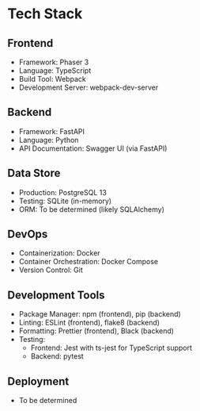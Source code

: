 # Tech Stack

## Frontend
- Framework: Phaser 3
- Language: TypeScript
- Build Tool: Webpack
- Development Server: webpack-dev-server

## Backend
- Framework: FastAPI
- Language: Python
- API Documentation: Swagger UI (via FastAPI)

## Data Store
- Production: PostgreSQL 13
- Testing: SQLite (in-memory)
- ORM: To be determined (likely SQLAlchemy)

## DevOps
- Containerization: Docker
- Container Orchestration: Docker Compose
- Version Control: Git

## Development Tools
- Package Manager: npm (frontend), pip (backend)
- Linting: ESLint (frontend), flake8 (backend)
- Formatting: Prettier (frontend), Black (backend)
- Testing: 
  - Frontend: Jest with ts-jest for TypeScript support
  - Backend: pytest

## Deployment
- To be determined
